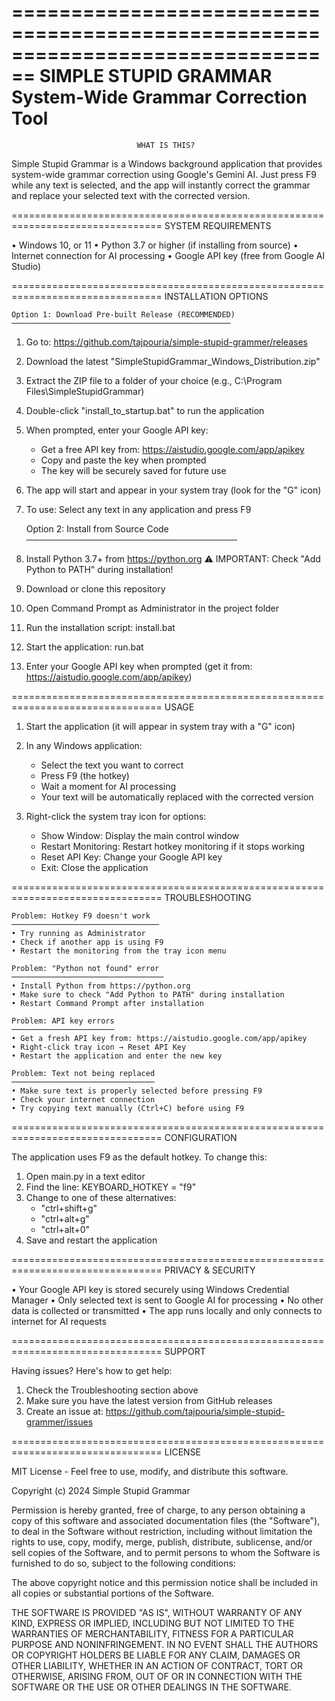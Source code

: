 ================================================================================
                            SIMPLE STUPID GRAMMAR
                         System-Wide Grammar Correction Tool
================================================================================

                                WHAT IS THIS?

Simple Stupid Grammar is a Windows background application that provides
system-wide grammar correction using Google's Gemini AI. Just press F9 while
any text is selected, and the app will instantly correct the grammar and
replace your selected text with the corrected version.


================================================================================
                              SYSTEM REQUIREMENTS

• Windows 10, or 11
• Python 3.7 or higher (if installing from source)
• Internet connection for AI processing
• Google API key (free from Google AI Studio)

================================================================================
                              INSTALLATION OPTIONS

    Option 1: Download Pre-built Release (RECOMMENDED)
    ─────────────────────────────────────────────────

1. Go to: https://github.com/tajpouria/simple-stupid-grammer/releases

2. Download the latest "SimpleStupidGrammar_Windows_Distribution.zip"

3. Extract the ZIP file to a folder of your choice
   (e.g., C:\Program Files\SimpleStupidGrammar\)

4. Double-click "install_to_startup.bat" to run the application

5. When prompted, enter your Google API key:
   - Get a free API key from: https://aistudio.google.com/app/apikey
   - Copy and paste the key when prompted
   - The key will be securely saved for future use

6. The app will start and appear in your system tray (look for the "G" icon)

7. To use: Select any text in any application and press F9


    Option 2: Install from Source Code
    ──────────────────────────────────

1. Install Python 3.7+ from https://python.org
   ⚠️  IMPORTANT: Check "Add Python to PATH" during installation!

2. Download or clone this repository

3. Open Command Prompt as Administrator in the project folder

4. Run the installation script:
   install.bat

5. Start the application:
   run.bat

6. Enter your Google API key when prompted (get it from: https://aistudio.google.com/app/apikey)

================================================================================
                                   USAGE

1. Start the application (it will appear in system tray with a "G" icon)

2. In any Windows application:
   - Select the text you want to correct
   - Press F9 (the hotkey)
   - Wait a moment for AI processing
   - Your text will be automatically replaced with the corrected version

3. Right-click the system tray icon for options:
   - Show Window: Display the main control window
   - Restart Monitoring: Restart hotkey monitoring if it stops working
   - Reset API Key: Change your Google API key
   - Exit: Close the application

================================================================================
                                 TROUBLESHOOTING

    Problem: Hotkey F9 doesn't work
    ─────────────────────────────────
    • Try running as Administrator
    • Check if another app is using F9
    • Restart the monitoring from the tray icon menu

    Problem: "Python not found" error
    ──────────────────────────────────
    • Install Python from https://python.org
    • Make sure to check "Add Python to PATH" during installation
    • Restart Command Prompt after installation

    Problem: API key errors
    ───────────────────────
    • Get a fresh API key from: https://aistudio.google.com/app/apikey
    • Right-click tray icon → Reset API Key
    • Restart the application and enter the new key

    Problem: Text not being replaced
    ────────────────────────────────
    • Make sure text is properly selected before pressing F9
    • Check your internet connection
    • Try copying text manually (Ctrl+C) before using F9

================================================================================
                                 CONFIGURATION

The application uses F9 as the default hotkey. To change this:

1. Open main.py in a text editor
2. Find the line: KEYBOARD_HOTKEY = "f9"
3. Change to one of these alternatives:
   - "ctrl+shift+g"
   - "ctrl+alt+g"  
   - "ctrl+alt+0"
4. Save and restart the application

================================================================================
                               PRIVACY & SECURITY

• Your Google API key is stored securely using Windows Credential Manager
• Only selected text is sent to Google AI for processing
• No other data is collected or transmitted
• The app runs locally and only connects to internet for AI requests

================================================================================
                                  SUPPORT

Having issues? Here's how to get help:

1. Check the Troubleshooting section above
2. Make sure you have the latest version from GitHub releases
3. Create an issue at: https://github.com/tajpouria/simple-stupid-grammer/issues

================================================================================
                                   LICENSE

MIT License - Feel free to use, modify, and distribute this software.

Copyright (c) 2024 Simple Stupid Grammar

Permission is hereby granted, free of charge, to any person obtaining a copy
of this software and associated documentation files (the "Software"), to deal
in the Software without restriction, including without limitation the rights
to use, copy, modify, merge, publish, distribute, sublicense, and/or sell
copies of the Software, and to permit persons to whom the Software is
furnished to do so, subject to the following conditions:

The above copyright notice and this permission notice shall be included in all
copies or substantial portions of the Software.

THE SOFTWARE IS PROVIDED "AS IS", WITHOUT WARRANTY OF ANY KIND, EXPRESS OR
IMPLIED, INCLUDING BUT NOT LIMITED TO THE WARRANTIES OF MERCHANTABILITY,
FITNESS FOR A PARTICULAR PURPOSE AND NONINFRINGEMENT. IN NO EVENT SHALL THE
AUTHORS OR COPYRIGHT HOLDERS BE LIABLE FOR ANY CLAIM, DAMAGES OR OTHER
LIABILITY, WHETHER IN AN ACTION OF CONTRACT, TORT OR OTHERWISE, ARISING FROM,
OUT OF OR IN CONNECTION WITH THE SOFTWARE OR THE USE OR OTHER DEALINGS IN THE
SOFTWARE.
